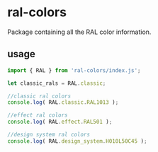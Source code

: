 # ral-colors
Package containing all the RAL color information. 

## usage
```js
import { RAL } from 'ral-colors/index.js';

let classic_rals = RAL.classic;

//classic ral colors
console.log( RAL.classic.RAL1013 );

//effect ral colors
console.log( RAL.effect.RAL501 );

//design system ral colors
console.log( RAL.design_system.H010L50C45 );